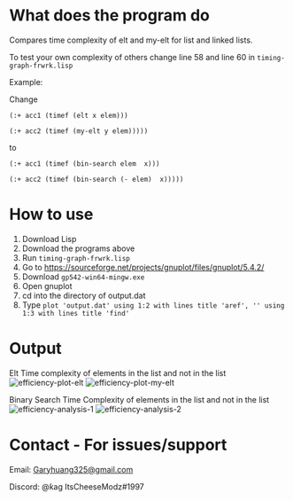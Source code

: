 # What does the program do
Compares time complexity of elt and my-elt for list and linked lists.

To test your own complexity of others change line 58 and line 60 in `timing-graph-frwrk.lisp`

Example:

Change 

`(:+ acc1 (timef (elt x elem)))`

`(:+ acc2 (timef (my-elt y elem)))))`

to

`(:+ acc1 (timef (bin-search elem  x)))`

`(:+ acc2 (timef (bin-search (- elem)  x)))))`

# How to use
1. Download Lisp
2. Download the programs above
3. Run `timing-graph-frwrk.lisp`
4. Go to https://sourceforge.net/projects/gnuplot/files/gnuplot/5.4.2/
5. Download `gp542-win64-mingw.exe`
6. Open gnuplot
7. cd into the directory of output.dat
8. Type `plot 'output.dat' using 1:2 with lines title 'aref', '' using 1:3 with lines title 'find'`

# Output
Elt Time complexity of elements in the list and not in the list
![efficiency-plot-elt](https://user-images.githubusercontent.com/49135331/142468430-77b90a3d-181e-4f14-b8f1-7310e9ac8bed.png) 
![efficiency-plot-my-elt](https://user-images.githubusercontent.com/49135331/142468418-4eb3c5e3-4307-4936-bd01-ecc077053b27.png)

Binary Search Time Complexity of elements in the list and not in the list
![efficiency-analysis-1](https://user-images.githubusercontent.com/49135331/142468584-879897c1-c66d-4879-80e8-5fdfe5bb7055.png)
![efficiency-analysis-2](https://user-images.githubusercontent.com/49135331/142468610-5af284f1-8e4b-4f6e-94eb-3e860631ac66.png)

# Contact - For issues/support
Email: Garyhuang325@gmail.com

Discord: @ƙag ItsCheeseModz#1997
